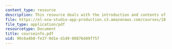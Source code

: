 ```yaml
---
content_type: resource
description: This resource deals with the introduction and contents of the course.
file: https://ol-ocw-studio-app-production.s3.amazonaws.com/courses/18-338j-infinite-random-matrix-theory-fall-2004/90c6a4b0fe370d1ed14908876d49f757_courseinfo.pdf
file_type: application/pdf
resourcetype: Document
title: courseinfo.pdf
uid: 90c6a4b0-fe37-0d1e-d149-08876d49f757
---
```

